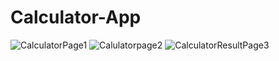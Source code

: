 # <h1>Calculator-App</h1>
![CalculatorPage1](https://github.com/qadirjaved1999/Calculator-App/assets/108120593/ca1945ff-0ae1-45a1-8e4d-d051b9e1aac3)
![Calulatorpage2](https://github.com/qadirjaved1999/Calculator-App/assets/108120593/e83cf9aa-3191-4a69-b3cf-2b1d0448ea7c)
![CalculatorResultPage3](https://github.com/qadirjaved1999/Calculator-App/assets/108120593/e7e4f074-c270-40c5-b050-102f800567b8)

